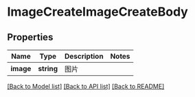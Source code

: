 # ImageCreateImageCreateBody

## Properties
Name | Type | Description | Notes
------------ | ------------- | ------------- | -------------
**image** | **string** | 图片 | 

[[Back to Model list]](../README.md#documentation-for-models) [[Back to API list]](../README.md#documentation-for-api-endpoints) [[Back to README]](../README.md)

